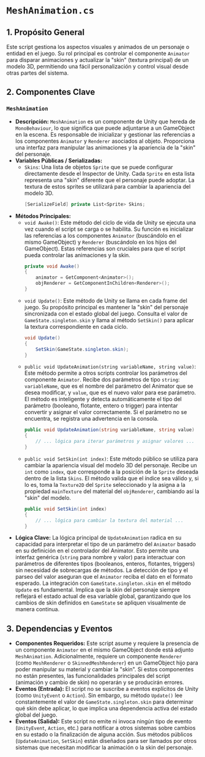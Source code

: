 # `MeshAnimation.cs`

## 1. Propósito General
Este script gestiona los aspectos visuales y animados de un personaje o entidad en el juego. Su rol principal es controlar el componente `Animator` para disparar animaciones y actualizar la "skin" (textura principal) de un modelo 3D, permitiendo una fácil personalización y control visual desde otras partes del sistema.

## 2. Componentes Clave

### `MeshAnimation`
-   **Descripción:** `MeshAnimation` es un componente de Unity que hereda de `MonoBehaviour`, lo que significa que puede adjuntarse a un GameObject en la escena. Es responsable de inicializar y gestionar las referencias a los componentes `Animator` y `Renderer` asociados al objeto. Proporciona una interfaz para manipular las animaciones y la apariencia de la "skin" del personaje.
-   **Variables Públicas / Serializadas:**
    -   `Skins`: Una lista de objetos `Sprite` que se puede configurar directamente desde el Inspector de Unity. Cada `Sprite` en esta lista representa una "skin" diferente que el personaje puede adoptar. La textura de estos sprites se utilizará para cambiar la apariencia del modelo 3D.
        ```csharp
        [SerializeField] private List<Sprite> Skins;
        ```
-   **Métodos Principales:**
    -   `void Awake()`: Este método del ciclo de vida de Unity se ejecuta una vez cuando el script se carga o se habilita. Su función es inicializar las referencias a los componentes `Animator` (buscándolo en el mismo GameObject) y `Renderer` (buscándolo en los hijos del GameObject). Estas referencias son cruciales para que el script pueda controlar las animaciones y la skin.
        ```csharp
        private void Awake()
        {
            animator = GetComponent<Animator>();
            objRenderer = GetComponentInChildren<Renderer>();
        }
        ```
    -   `void Update()`: Este método de Unity se llama en cada frame del juego. Su propósito principal es mantener la "skin" del personaje sincronizada con el estado global del juego. Consulta el valor de `GameState.singleton.skin` y llama al método `SetSkin()` para aplicar la textura correspondiente en cada ciclo.
        ```csharp
        void Update()
        {
            SetSkin(GameState.singleton.skin);
        }
        ```
    -   `public void UpdateAnimation(string variableName, string value)`: Este método permite a otros scripts controlar los parámetros del componente `Animator`. Recibe dos parámetros de tipo `string`: `variableName`, que es el nombre del parámetro del Animator que se desea modificar, y `value`, que es el nuevo valor para ese parámetro. El método es inteligente y detecta automáticamente el tipo del parámetro (booleano, flotante, entero o trigger) para intentar convertir y asignar el valor correctamente. Si el parámetro no se encuentra, se registra una advertencia en la consola.
        ```csharp
        public void UpdateAnimation(string variableName, string value)
        {
            // ... lógica para iterar parámetros y asignar valores ...
        }
        ```
    -   `public void SetSkin(int index)`: Este método público se utiliza para cambiar la apariencia visual del modelo 3D del personaje. Recibe un `int` como `index`, que corresponde a la posición de la `Sprite` deseada dentro de la lista `Skins`. El método valida que el índice sea válido y, si lo es, toma la `Texture2D` del `Sprite` seleccionado y la asigna a la propiedad `mainTexture` del material del `objRenderer`, cambiando así la "skin" del modelo.
        ```csharp
        public void SetSkin(int index)
        {
            // ... lógica para cambiar la textura del material ...
        }
        ```
-   **Lógica Clave:**
    La lógica principal de `UpdateAnimation` radica en su capacidad para interpretar el tipo de un parámetro del `Animator` basado en su definición en el controlador del Animator. Esto permite una interfaz genérica (`string` para nombre y valor) para interactuar con parámetros de diferentes tipos (booleanos, enteros, flotantes, triggers) sin necesidad de sobrecargas de métodos. La detección de tipo y el parseo del valor aseguran que el `Animator` reciba el dato en el formato esperado.
    La integración con `GameState.singleton.skin` en el método `Update` es fundamental. Implica que la skin del personaje siempre reflejará el estado actual de esa variable global, garantizando que los cambios de skin definidos en `GameState` se apliquen visualmente de manera continua.

## 3. Dependencias y Eventos
-   **Componentes Requeridos:**
    Este script asume y requiere la presencia de un componente `Animator` en el mismo GameObject donde está adjunto `MeshAnimation`. Adicionalmente, requiere un componente `Renderer` (como `MeshRenderer` o `SkinnedMeshRenderer`) en un GameObject hijo para poder manipular su material y cambiar la "skin". Si estos componentes no están presentes, las funcionalidades principales del script (animación y cambio de skin) no operarán y se producirán errores.
-   **Eventos (Entrada):**
    El script no se suscribe a eventos explícitos de Unity (como `UnityEvent` o `Action`). Sin embargo, su método `Update()` lee constantemente el valor de `GameState.singleton.skin` para determinar qué skin debe aplicar, lo que implica una dependencia activa del estado global del juego.
-   **Eventos (Salida):**
    Este script no emite ni invoca ningún tipo de evento (`UnityEvent`, `Action`, etc.) para notificar a otros sistemas sobre cambios en su estado o la finalización de alguna acción. Sus métodos públicos (`UpdateAnimation`, `SetSkin`) están diseñados para ser llamados por otros sistemas que necesitan modificar la animación o la skin del personaje.